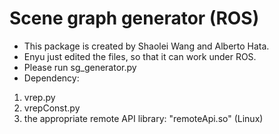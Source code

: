 # Scene graph generator (ROS)

- This package is created by Shaolei Wang and Alberto Hata.
- Enyu just edited the files, so that it can work under ROS.
- Please run sg_generator.py
- Dependency:  
1. vrep.py
2. vrepConst.py
3. the appropriate remote API library: "remoteApi.so" (Linux)


